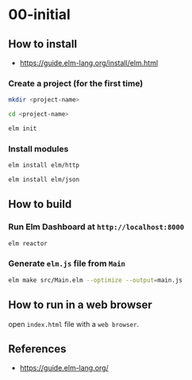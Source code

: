 # 00-initial

## How to install

- <https://guide.elm-lang.org/install/elm.html>

### Create a project (for the first time)

```bash
mkdir <project-name>

cd <project-name>

elm init
```

### Install modules

```bash
elm install elm/http

elm install elm/json
```

## How to build

### Run Elm Dashboard at `http://localhost:8000`

```bash
elm reactor
```

### Generate `elm.js` file from `Main`

```bash
elm make src/Main.elm --optimize --output=main.js
```

## How to run in a web browser

open `index.html` file with a `web browser`.


## References

- <https://guide.elm-lang.org/>


